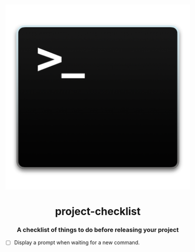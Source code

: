 <p align="center">
  <img src="logo.png">
</p>

<h1 align="center">project-checklist</h1>
<h3 align="center">A checklist of things to do before releasing your project</h3>

- [ ] Display a prompt when waiting for a new command.
